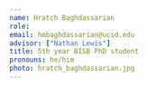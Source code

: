 ```yaml
---
name: Hratch Baghdassarian
role:
email: hmbaghdassarian@ucsd.edu
advisor: ["Nathan Lewis"]
title: 5th year BISB PhD student
pronouns: he/him
photo: hratch_baghdassarian.jpg
---
```



